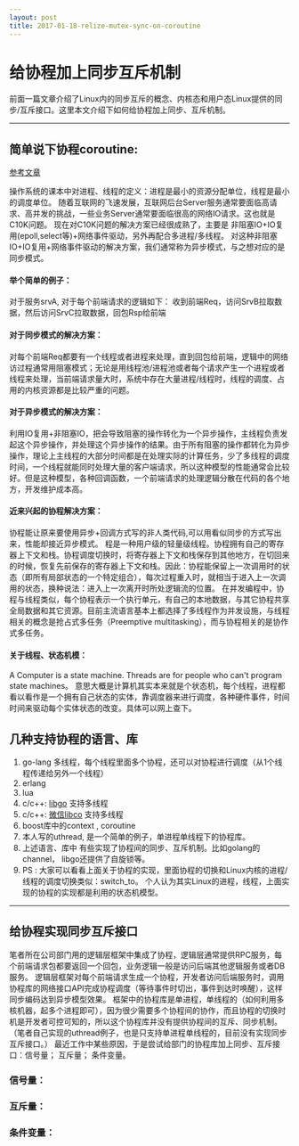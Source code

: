 ```yaml
---
layout: post
title: 2017-01-18-relize-mutex-sync-on-coroutine
---
```


#   给协程加上同步互斥机制
前面一篇文章介绍了Linux内的同步互斥的概念、内核态和用户态Linux提供的同步/互斥接口。这里本文介绍下如何给协程加上同步、互斥机制。

----

##  简单说下协程coroutine:
 [参考文章](http://blog.csdn.net/qq910894904/article/details/41699541)

操作系统的课本中对进程、线程的定义：进程是最小的资源分配单位，线程是最小的调度单位。
随着互联网的飞速发展，互联网后台Server服务通常要面临高请求、高并发的挑战，一些业务Server通常要面临很高的网络IO请求。这也就是C10K问题。
现在对C10K问题的解决方案已经很成熟了，主要是 非阻塞IO+IO复用(epoll,select等)+网络事件驱动，另外再配合多进程/多线程。
对这种非阻塞IO+IO复用+网络事件驱动的解决方案，我们通常称为异步模式，与之想对应的是同步模式。

#### 举个简单的例子：
对于服务srvA, 对于每个前端请求的逻辑如下：
收到前端Req，访问SrvB拉取数据，然后访问SrvC拉取数据，回包Rsp给前端

#### 对于同步模式的解决方案：
对每个前端Req都要有一个线程或者进程来处理，直到回包给前端，逻辑中的网络访过程通常用阻塞模式；无论是用线程池/进程池或者每个请求产生一个进程或者线程来处理，当前端请求量大时，系统中存在大量进程/线程时，线程的调度、占用的内核资源都是比较严重的问题。

#### 对于异步模式的解决方案：
利用IO复用+非阻塞IO，把会导致阻塞的操作转化为一个异步操作，主线程负责发起这个异步操作，并处理这个异步操作的结果。由于所有阻塞的操作都转化为异步操作，理论上主线程的大部分时间都是在处理实际的计算任务，少了多线程的调度时间，一个线程就能同时处理大量的客户端请求，所以这种模型的性能通常会比较好。但是这种模型，各种回调函数，一个前端请求的处理逻辑分散在代码的各个地方，开发维护成本高。

#### 近来兴起的协程解决方案：
协程能让原来要使用异步+回调方式写的非人类代码,可以用看似同步的方式写出来，性能却接近异步模式。
程是一种用户级的轻量级线程。协程拥有自己的寄存器上下文和栈。协程调度切换时，将寄存器上下文和栈保存到其他地方，在切回来的时候，恢复先前保存的寄存器上下文和栈。因此：协程能保留上一次调用时的状态（即所有局部状态的一个特定组合），每次过程重入时，就相当于进入上一次调用的状态，换种说法：进入上一次离开时所处逻辑流的位置。
在并发编程中，协程与线程类似，每个协程表示一个执行单元，有自己的本地数据，与其它协程共享全局数据和其它资源。目前主流语言基本上都选择了多线程作为并发设施，与线程相关的概念是抢占式多任务（Preemptive multitasking），而与协程相关的是协作式多任务。

#### 关于线程、状态机模：
A Computer is a state machine. Threads are for people who can't program state machines。 意思大概是计算机其实本来就是个状态机，每个线程，进程都看以看作是一个拥有自己状态的实体，靠调度器来进行调度，各种硬件事件，时间时间来驱动每个实体状态的改变。具体可以网上查下。

##  几种支持协程的语言、库
1.  go-lang  多线程，每个线程里面多个协程，还可以对协程进行调度（从1个线程传递给另外一个线程）
2.  erlang
3.  lua 
4.  c/c++:  [libgo](https://github.com/yyzybb537/libgo) 支持多线程
5.  c/c++:   [微信libco](https://github.com/tencent-wechat/libco) 支持多线程
6.   boost库中的context , coroutine
7.   本人写的uthread, 是一个简单的例子，单进程单线程下的协程库。 
8.  上述语言、库中 有些实现了协程间的同步、互斥机制。比如golang的channel， libgo还提供了自旋锁等。
9.   PS : 大家可以看看上面关于协程的实现，里面协程的切换和Linux内核的进程/线程的调度切换类似：switch_to。 个人认为其实Linux的进程，线程，上面实现的协程的实现都是利用的状态机模型。

---

## 给协程实现同步互斥接口
笔者所在公司部门用的逻辑层框架中集成了协程，逻辑层通常提供RPC服务，每个前端请求包都要返回一个回包，业务逻辑一般是访问后端其他逻辑服务或者DB服务。
逻辑层框架对每个前端请求生成一个协程，开发者访问后端服务时，调用协程库的网络接口API完成协程调度（等待事件时切出，事件到达时唤醒），这样同步编码达到异步模型效果。
框架中的协程库是单进程，单线程的（如何利用多核机器，起多个进程即可），因为很少需要多个协程间的协作，而且协程的切换时机是开发者可控可知的，所以这个协程库并没有提供协程间的互斥、同步机制。（笔者自己实现的uthread例子，也是只支持单进程单线程的，目前没有实现同步互斥接口。）
最近工作中某些原因，于是尝试给部门的协程库加上同步、互斥接口：信号量； 互斥量； 条件变量。

###  信号量：

###  互斥量：

###  条件变量：  





